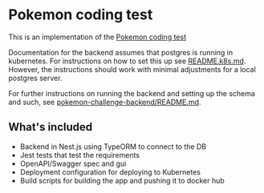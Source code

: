 # Pokemon coding test

This is an implementation of the [Pokemon coding test](./pokemon-coding-test.pdf)

Documentation for the backend assumes that postgres is running in kubernetes.
For instructions on how to set this up see [README.k8s.md](./cluster-config/README.k8s.md).
However, the instructions should work with minimal adjustments for a local postgres server.

For further instructions on running the backend and setting up the schema and such, see [pokemon-challenge-backend/README.md](./pokemon-challenge-backend/README.md).


## What's included

- Backend in Nest.js using TypeORM to connect to the DB
- Jest tests that test the requirements
- OpenAPI/Swagger spec and gui
- Deployment configuration for deploying to Kubernetes
- Build scripts for building the app and pushing it to docker hub